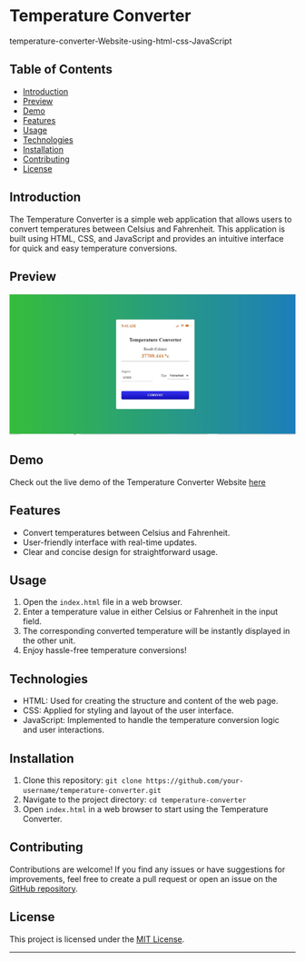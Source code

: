 # Temperature Converter

temperature-converter-Website-using-html-css-JavaScript

## Table of Contents
- [Introduction](#introduction)
- [Preview](#Preview)
- [Demo](#Demo)
- [Features](#features)
- [Usage](#usage)
- [Technologies](#technologies)
- [Installation](#installation)
- [Contributing](#contributing)
- [License](#license)

## Introduction
The Temperature Converter is a simple web application that allows users to convert temperatures between Celsius and Fahrenheit. This application is built using HTML, CSS, and JavaScript and provides an intuitive interface for quick and easy temperature conversions.
## Preview

![Temperature Converter Screenshot](https://github.com/nakkina-sekhar/OIBSIP/blob/main/oibsip_level-1/oibsip_taskno-3/img/website.JPG)
## Demo

Check out the live demo of the  Temperature Converter Website [here](https://temperature-converter-website-1.netlify.app/)
## Features
- Convert temperatures between Celsius and Fahrenheit.
- User-friendly interface with real-time updates.
- Clear and concise design for straightforward usage.

## Usage
1. Open the `index.html` file in a web browser.
2. Enter a temperature value in either Celsius or Fahrenheit in the input field.
3. The corresponding converted temperature will be instantly displayed in the other unit.
4. Enjoy hassle-free temperature conversions!

## Technologies
- HTML: Used for creating the structure and content of the web page.
- CSS: Applied for styling and layout of the user interface.
- JavaScript: Implemented to handle the temperature conversion logic and user interactions.

## Installation
1. Clone this repository: `git clone https://github.com/your-username/temperature-converter.git`
2. Navigate to the project directory: `cd temperature-converter`
3. Open `index.html` in a web browser to start using the Temperature Converter.

## Contributing
Contributions are welcome! If you find any issues or have suggestions for improvements, feel free to create a pull request or open an issue on the [GitHub repository](https://github.com/your-username/temperature-converter).

## License
This project is licensed under the [MIT License](LICENSE).

---

   
